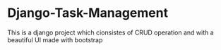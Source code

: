 # Django-Task-Management
This is a django project  which cionsistes of CRUD operation and with a beautiful UI made with bootstrap
